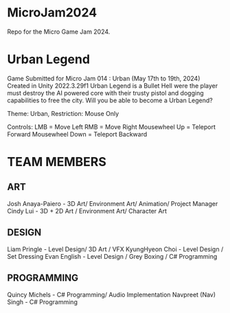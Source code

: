 # MicroJam2024
Repo for the Micro Game Jam 2024.

# Urban Legend
Game Submitted for Micro Jam 014 : Urban (May 17th to 19th, 2024) Created in Unity 2022.3.29f1
Urban Legend is a Bullet Hell were the player must destroy the AI powered core with their trusty pistol and dogging capabilities to free the city. Will you be able to become a Urban Legend? 

Theme: Urban, Restriction: Mouse Only

Controls: 
LMB = Move Left
RMB = Move Right
Mousewheel Up = Teleport Forward
Mousewheel Down = Teleport Backward

# TEAM MEMBERS
## ART
Josh Anaya-Paiero - 3D Art/ Environment Art/ Animation/  Project Manager
Cindy Lui - 3D + 2D Art / Environment Art/ Character Art
## DESIGN
Liam Pringle - Level Design/ 3D Art / VFX 
KyungHyeon Choi - Level Design /  Set Dressing
Evan English - Level Design / Grey Boxing / C# Programming
## PROGRAMMING
Quincy Michels - C# Programming/ Audio Implementation
Navpreet (Nav) Singh - C# Programming
